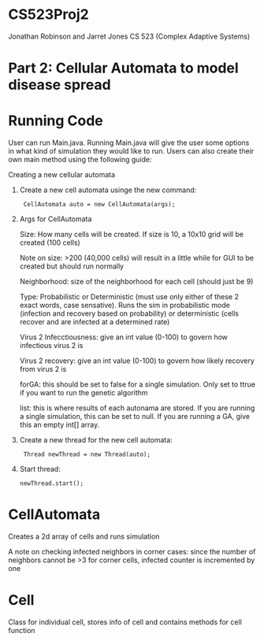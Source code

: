 # CS523Proj2

Jonathan Robinson and Jarret Jones
CS 523 (Complex Adaptive Systems)

# Part 2: Cellular Automata to model disease spread

# Running Code

User can run Main.java. Running Main.java will give the user some options in what kind of simulation they would like to run. Users can also create their own main method using the following guide: 

Creating a new cellular automata

1) Create a new cell automata usinge the new command:

        CellAutomata auto = new CellAutomata(args);
        
2) Args for CellAutomata

    Size: How many cells will be created. If size is 10, a 10x10 grid will be created (100 cells)
    
    Note on size: >200 (40,000 cells) will result in a little while for GUI to be created but should run normally
    
    Neighborhood: size of the neighborhood for each cell (should just be 9)
    
    Type: Probabilistic or Deterministic (must use only either of these 2 exact words, case sensative). Runs the sim in probabilistic mode (infection and recovery based on probability) or deterministic (cells recover and are infected at a determined rate)
    
    Virus 2 Infecctiousness: give an int value (0-100) to govern how infectious virus 2 is
    
    Virus 2 recovery: give an int value (0-100) to govern how likely recovery from virus 2 is
    
    forGA: this should be set to false for a single simulation. Only set to ttrue if you want to run the genetic algorithm
    
    list: this is where results of each autonama are stored. If you are running a single simulation, this can be set to null. If you are running a GA, give this an empty int[] array.  
    
3) Create a new thread for the new cell automata:

        Thread newThread = new Thread(auto);
 
4) Start thread:

       newThread.start();
      
      

# CellAutomata

Creates a 2d array of cells and runs simulation

A note on checking infected neighbors in corner cases: since the 
number of neighbors cannot be >3 for corner cells, infected counter is incremented by one

# Cell

Class for individual cell, stores info of cell and contains methods for cell function
